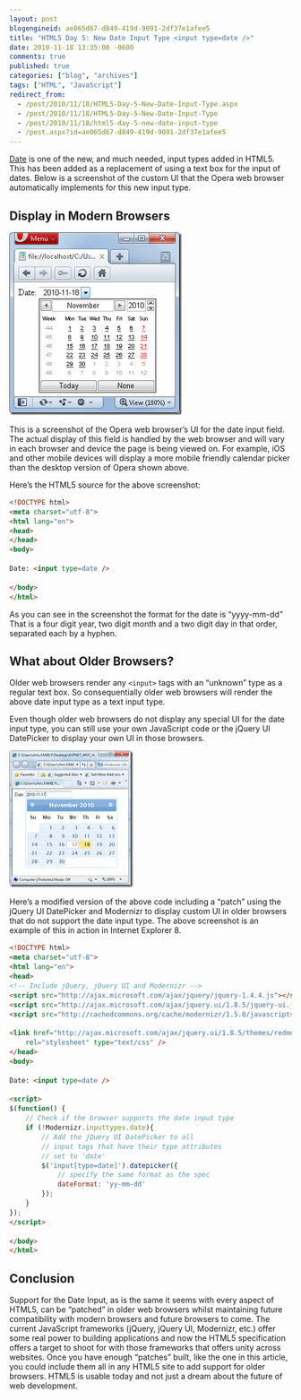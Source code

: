 ```yaml
---
layout: post
blogengineid: ae065d67-d849-419d-9091-2df37e1afee5
title: "HTML5 Day 5: New Date Input Type <input type=date />"
date: 2010-11-18 13:35:00 -0600
comments: true
published: true
categories: ["blog", "archives"]
tags: ["HTML", "JavaScript"]
redirect_from: 
  - /post/2010/11/18/HTML5-Day-5-New-Date-Input-Type.aspx
  - /post/2010/11/18/HTML5-Day-5-New-Date-Input-Type
  - /post/2010/11/18/html5-day-5-new-date-input-type
  - /post.aspx?id=ae065d67-d849-419d-9091-2df37e1afee5
---
```

<!-- more -->

<a href="http://www.w3.org/TR/html-markup/input.date.html">Date</a> is one of the new, and much needed, input types added in HTML5. This has been added as a replacement of using a text box for the input of dates. Below is a screenshot of the custom UI that the Opera web browser automatically implements for this new input type.

## Display in Modern Browsers

<a href="/files/HTML5_INPUT_DATE_OPERA.png"><img style="background-image: none; padding-left: 0px; padding-right: 0px; display: inline; padding-top: 0px; border: 0px;" title="HTML5_INPUT_DATE_OPERA" src="/files/HTML5_INPUT_DATE_OPERA_thumb.png" alt="HTML5_INPUT_DATE_OPERA" width="308" height="326" border="0" /></a>

This is a screenshot of the Opera web browser&rsquo;s UI for the date input field. The actual display of this field is handled by the web browser and will vary in each browser and device the page is being viewed on. For example, iOS and other mobile devices will display a more mobile friendly calendar picker than the desktop version of Opera shown above.

Here&rsquo;s the HTML5 source for the above screenshot:

```html
<!DOCTYPE html>
<meta charset="utf-8">
<html lang="en">
<head>
</head>
<body>

Date: <input type=date />

</body>
</html>
```

As you can see in the screenshot the format for the date is &ldquo;yyyy-mm-dd&rdquo; That is a four digit year, two digit month and a two digit day in that order, separated each by a hyphen.

## What about Older Browsers?

Older web browsers render any `<input>` tags with an &ldquo;unknown&rdquo; type as a regular text box. So consequentially older web browsers will render the above date input type as a text input type.

Even though older web browsers do not display any special UI for the date input type, you can still use your own JavaScript code or the jQuery UI DatePicker to display your own UI in those browsers.

<a href="/files/HTML5_INPUT_DATE_jQuery_IE8.png"><img style="background-image: none; padding-left: 0px; padding-right: 0px; display: inline; padding-top: 0px; border: 0px;" title="HTML5_INPUT_DATE_jQuery_IE8" src="/files/HTML5_INPUT_DATE_jQuery_IE8_thumb.png" alt="HTML5_INPUT_DATE_jQuery_IE8" width="221" height="244" border="0" /></a>

Here&rsquo;s a modified version of the above code including a &ldquo;patch&rdquo; using the jQuery UI DatePicker and Modernizr to display custom UI in older browsers that do not support the date input type. The above screenshot is an example of this in action in Internet Explorer 8.

```html
<!DOCTYPE html>
<meta charset="utf-8">
<html lang="en">
<head>
<!-- Include jQuery, jQuery UI and Modernizr -->
<script src="http://ajax.microsoft.com/ajax/jquery/jquery-1.4.4.js"></script>
<script src="http://ajax.microsoft.com/ajax/jquery.ui/1.8.5/jquery-ui.js"></script>
<script src="http://cachedcommons.org/cache/modernizr/1.5.0/javascripts/modernizr.js"></script>

<link href="http://ajax.microsoft.com/ajax/jquery.ui/1.8.5/themes/redmond/jquery-ui.css"
    rel="stylesheet" type="text/css" />
</head>
<body>

Date: <input type=date />

<script>
$(function() {
    // Check if the browser supports the date input type
    if (!Modernizr.inputtypes.date){
        // Add the jQuery UI DatePicker to all
        // input tags that have their type attributes
        // set to 'date'
        $('input[type=date]').datepicker({
            // specify the same format as the spec
            dateFormat: 'yy-mm-dd'
        });
    }
});
</script>

</body>
</html>
```

## Conclusion

Support for the Date Input, as is the same it seems with every aspect of HTML5, can be &ldquo;patched&rdquo; in older web browsers whilst maintaining future compatibility with modern browsers and future browsers to come. The current JavaScript frameworks (jQuery, jQuery UI, Modernizr, etc.) offer some real power to building applications and now the HTML5 specification offers a target to shoot for with those frameworks that offers unity across websites. Once you have enough &ldquo;patches&rdquo; built, like the one in this article, you could include them all in any HTML5 site to add support for older browsers. HTML5 is usable today and not just a dream about the future of web development.
